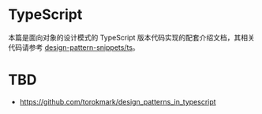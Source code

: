 # TypeScript

本篇是面向对象的设计模式的 TypeScript 版本代码实现的配套介绍文档，其相关代码请参考 [design-pattern-snippets/ts](https://github.com/wx-chevalier/design-pattern-snippets)。

# TBD

- https://github.com/torokmark/design_patterns_in_typescript
